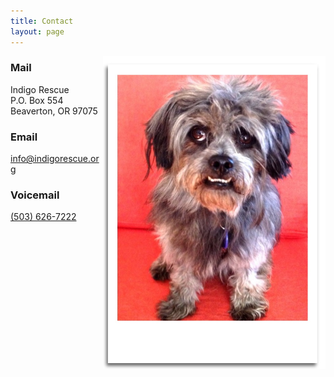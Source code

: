 ```yaml
---
title: Contact
layout: page
---
```


<img align="right" height="500" src="/assets/images/contact1.jpg">

### Mail

Indigo Rescue  
P.O. Box 554  
Beaverton, OR 97075  

### Email
<a href="mailto:info@indigorescue.org">info@indigorescue.org</a>

### Voicemail

<a href="tel:(503) 626-7222">(503) 626-7222</a>

